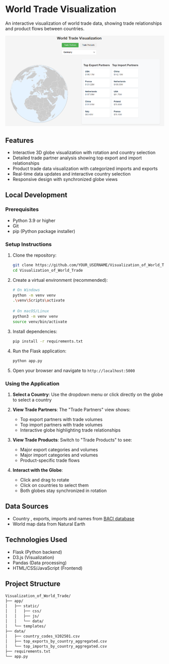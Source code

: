 # World Trade Visualization

An interactive visualization of world trade data, showing trade relationships and product flows between countries.

![World Trade Visualization Screenshot](docs/trade.png)
## Features

- Interactive 3D globe visualization with rotation and country selection
- Detailed trade partner analysis showing top export and import relationships
- Product trade data visualization with categorized imports and exports
- Real-time data updates and interactive country selection
- Responsive design with synchronized globe views

## Local Development

### Prerequisites

- Python 3.9 or higher
- Git
- pip (Python package installer)

### Setup Instructions

1. Clone the repository:
   ```bash
   git clone https://github.com/YOUR_USERNAME/Visualization_of_World_Trade.git
   cd Visualization_of_World_Trade
   ```

2. Create a virtual environment (recommended):
   ```bash
   # On Windows
   python -m venv venv
   .\venv\Scripts\activate

   # On macOS/Linux
   python3 -m venv venv
   source venv/bin/activate
   ```

3. Install dependencies:
   ```bash
   pip install -r requirements.txt
   ```

4. Run the Flask application:
   ```bash
   python app.py
   ```

5. Open your browser and navigate to `http://localhost:5000`

### Using the Application

1. **Select a Country**: Use the dropdown menu or click directly on the globe to select a country
2. **View Trade Partners**: The "Trade Partners" view shows:
   - Top export partners with trade volumes
   - Top import partners with trade volumes
   - Interactive globe highlighting trade relationships

3. **View Trade Products**: Switch to "Trade Products" to see:
   - Major export categories and volumes
   - Major import categories and volumes
   - Product-specific trade flows

4. **Interact with the Globe**:
   - Click and drag to rotate
   - Click on countries to select them
   - Both globes stay synchronized in rotation


## Data Sources

- Country , exports, imports and names from [BACI database](https://www.cepii.fr/CEPII/en/bdd_modele/bdd_modele_item.asp?id=37) 
- World map data from Natural Earth

## Technologies Used

- Flask (Python backend)
- D3.js (Visualization)
- Pandas (Data processing)
- HTML/CSS/JavaScript (Frontend)

## Project Structure

```
Visualization_of_World_Trade/
├── app/
│   ├── static/
│   │   ├── css/
│   │   ├── js/
│   │   └── data/
│   └── templates/
├── data/
│   ├── country_codes_V202501.csv
│   ├── top_exports_by_country_aggregated.csv
│   └── top_imports_by_country_aggregated.csv
├── requirements.txt
└── app.py
```